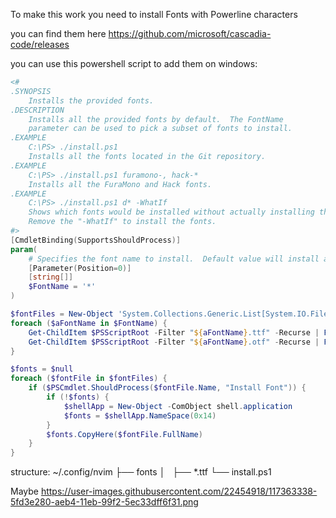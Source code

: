 To make this work you need to install Fonts with Powerline characters

you can find them here https://github.com/microsoft/cascadia-code/releases

you can use this powershell script to add them on windows:
```ps1
<#
.SYNOPSIS
    Installs the provided fonts.
.DESCRIPTION
    Installs all the provided fonts by default.  The FontName
    parameter can be used to pick a subset of fonts to install.
.EXAMPLE
    C:\PS> ./install.ps1
    Installs all the fonts located in the Git repository.
.EXAMPLE
    C:\PS> ./install.ps1 furamono-, hack-*
    Installs all the FuraMono and Hack fonts.
.EXAMPLE
    C:\PS> ./install.ps1 d* -WhatIf
    Shows which fonts would be installed without actually installing the fonts.
    Remove the "-WhatIf" to install the fonts.
#>
[CmdletBinding(SupportsShouldProcess)]
param(
    # Specifies the font name to install.  Default value will install all fonts.
    [Parameter(Position=0)]
    [string[]]
    $FontName = '*'
)

$fontFiles = New-Object 'System.Collections.Generic.List[System.IO.FileInfo]'
foreach ($aFontName in $FontName) {
    Get-ChildItem $PSScriptRoot -Filter "${aFontName}.ttf" -Recurse | Foreach-Object {$fontFiles.Add($_)}
    Get-ChildItem $PSScriptRoot -Filter "${aFontName}.otf" -Recurse | Foreach-Object {$fontFiles.Add($_)}
}

$fonts = $null
foreach ($fontFile in $fontFiles) {
    if ($PSCmdlet.ShouldProcess($fontFile.Name, "Install Font")) {
        if (!$fonts) {
            $shellApp = New-Object -ComObject shell.application
            $fonts = $shellApp.NameSpace(0x14)
        }
        $fonts.CopyHere($fontFile.FullName)
    }
}
```

structure:
~/.config/nvim
├── fonts
│   ├── \*.ttf
└── install.ps1


Maybe https://user-images.githubusercontent.com/22454918/117363338-5fd3e280-aeb4-11eb-99f2-5ec33dff6f31.png

